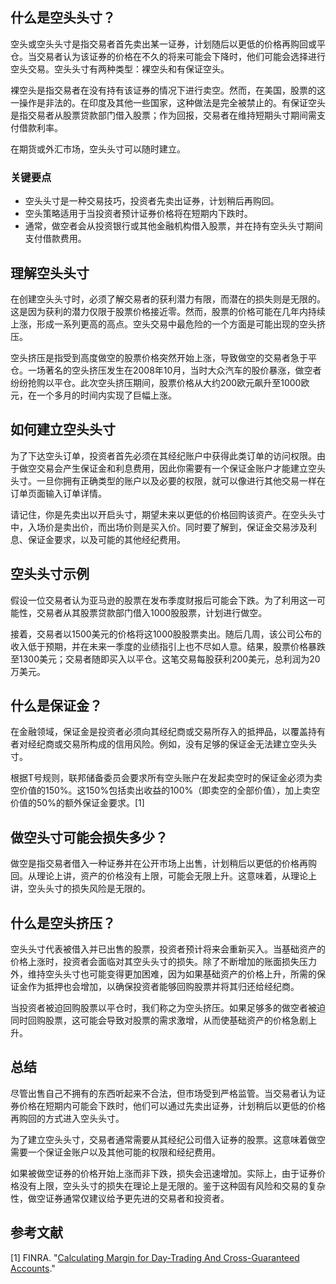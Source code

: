 ## 什么是空头头寸？

空头或空头头寸是指交易者首先卖出某一证券，计划随后以更低的价格再购回或平仓。当交易者认为该证券的价格在不久的将来可能会下降时，他们可能会选择进行空头交易。空头头寸有两种类型：裸空头和有保证空头。

裸空头是指交易者在没有持有该证券的情况下进行卖空。然而，在美国，股票的这一操作是非法的。在印度及其他一些国家，这种做法是完全被禁止的。有保证空头是指交易者从股票贷款部门借入股票；作为回报，交易者在维持短期头寸期间需支付借款利率。

在期货或外汇市场，空头头寸可以随时建立。

### 关键要点

- 空头头寸是一种交易技巧，投资者先卖出证券，计划稍后再购回。
- 空头策略适用于当投资者预计证券价格将在短期内下跌时。
- 通常，做空者会从投资银行或其他金融机构借入股票，并在持有空头头寸期间支付借款费用。

## 理解空头头寸

在创建空头头寸时，必须了解交易者的获利潜力有限，而潜在的损失则是无限的。这是因为获利的潜力仅限于股票价格接近零。然而，股票的价格可能在几年内持续上涨，形成一系列更高的高点。空头交易中最危险的一个方面是可能出现的空头挤压。

空头挤压是指受到高度做空的股票价格突然开始上涨，导致做空的交易者急于平仓。一场著名的空头挤压发生在2008年10月，当时大众汽车的股价暴涨，做空者纷纷抢购以平仓。此次空头挤压期间，股票价格从大约200欧元飙升至1000欧元，在一个多月的时间内实现了巨幅上涨。

## 如何建立空头头寸

为了下达空头订单，投资者首先必须在其经纪账户中获得此类订单的访问权限。由于做空交易会产生保证金和利息费用，因此你需要有一个保证金账户才能建立空头头寸。一旦你拥有正确类型的账户以及必要的权限，就可以像进行其他交易一样在订单页面输入订单详情。

请记住，你是先卖出以开启头寸，期望未来以更低的价格回购该资产。在空头头寸中，入场价是卖出价，而出场价则是买入价。同时要了解到，保证金交易涉及利息、保证金要求，以及可能的其他经纪费用。

## 空头头寸示例

假设一位交易者认为亚马逊的股票在发布季度财报后可能会下跌。为了利用这一可能性，交易者从其股票贷款部门借入1000股股票，计划进行做空。

接着，交易者以1500美元的价格将这1000股股票卖出。随后几周，该公司公布的收入低于预期，并在未来一季度的业绩指引上也不尽如人意。结果，股票价格暴跌至1300美元；交易者随即买入以平仓。这笔交易每股获利200美元，总利润为20万美元。

## 什么是保证金？

在金融领域，保证金是投资者必须向其经纪商或交易所存入的抵押品，以覆盖持有者对经纪商或交易所构成的信用风险。例如，没有足够的保证金无法建立空头头寸。

根据T号规则，联邦储备委员会要求所有空头账户在发起卖空时的保证金必须为卖空价值的150%。这150%包括卖出收益的100%（即卖空的全部价值），加上卖空价值的50%的额外保证金要求。[1]

## 做空头寸可能会损失多少？

做空是指交易者借入一种证券并在公开市场上出售，计划稍后以更低的价格再购回。从理论上讲，资产的价格没有上限，可能会无限上升。这意味着，从理论上讲，空头头寸的损失风险是无限的。

## 什么是空头挤压？

空头头寸代表被借入并已出售的股票，投资者预计将来会重新买入。当基础资产的价格上涨时，投资者会面临对其空头头寸的损失。除了不断增加的账面损失压力外，维持空头头寸也可能变得更加困难，因为如果基础资产的价格上升，所需的保证金作为抵押也会增加，以确保投资者能够回购股票并将其归还给经纪商。

当投资者被迫回购股票以平仓时，我们称之为空头挤压。如果足够多的做空者被迫同时回购股票，这可能会导致对股票的需求激增，从而使基础资产的价格急剧上升。

## 总结

尽管出售自己不拥有的东西听起来不合法，但市场受到严格监管。当交易者认为证券价格在短期内可能会下跌时，他们可以通过先卖出证券，计划稍后以更低的价格再购回的方式进入空头头寸。

为了建立空头头寸，交易者通常需要从其经纪公司借入证券的股票。这意味着做空需要一个保证金账户以及其他可能的权限和经纪费用。

如果被做空证券的价格开始上涨而非下跌，损失会迅速增加。实际上，由于证券价格没有上限，空头头寸的损失在理论上是无限的。鉴于这种固有风险和交易的复杂性，做空证券通常仅建议给予更先进的交易者和投资者。

## 参考文献

[1] FINRA. "[Calculating Margin for Day-Trading And Cross-Guaranteed Accounts](https://www.finra.org/rules-guidance/notices/98-102)."